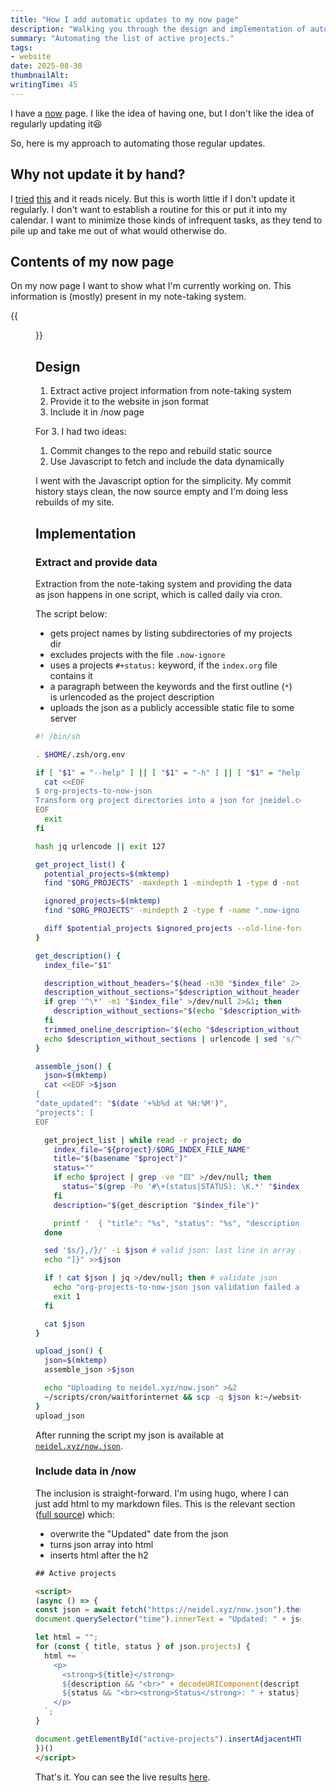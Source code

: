 ```yaml
---
title: "How I add automatic updates to my now page"
description: "Walking you through the design and implementation of automatic updates of my active projects for my now page."
summary: "Automating the list of active projects."
tags:
- website
date: 2025-08-30
thumbnailAlt:
writingTime: 45
---
```


I have a [now](now) page.
I like the idea of having one, but I don't like the idea of regularly updating it:laughing:

So, here is my approach to automating those regular updates.

## Why not update it by hand?

I [tried](https://github.com/jneidel/jneidel.com/blob/affe8872d522a9ec1bbed9e6b6a33a6fd877bf18/content/now/index.md) [this](https://github.com/jneidel/jneidel.com/blob/397bf6bc9add2831d865fa8bbb88bee64a665d33/content/now/index.md) and it reads nicely.
But this is worth little if I don't update it regularly.
I don't want to establish a routine for this or put it into my calendar.
I want to minimize those kinds of infrequent tasks, as they tend to pile up and take me out of what would otherwise do.

## Contents of my now page

On my now page I want to show what I'm currently working on.
This information is (mostly) present in my note-taking system.

{{<figure src="fs-to-web.png" class="w-12/12" alt="Filesystem to website">}}

## Design

1. Extract active project information from note-taking system
2. Provide it to the website in json format
3. Include it in /now page

For 3. I had two ideas:
1. Commit changes to the repo and rebuild static source
2. Use Javascript to fetch and include the data dynamically

I went with the Javascript option for the simplicity.
My commit history stays clean, the now source empty and I'm doing less rebuilds of my site.

## Implementation
### Extract and provide data

Extraction from the note-taking system and providing the data as json happens in one script, which is called daily via cron.

The script below:
- gets project names by listing subdirectories of my projects dir
- excludes projects with the file `.now-ignore`
- uses a projects `#+status:` keyword, if the `index.org` file contains it
- a paragraph between the keywords and the first outline (`*`) is urlencoded
as the project description
- uploads the json as a publicly accessible static file to some server

```sh
#! /bin/sh

. $HOME/.zsh/org.env

if [ "$1" = "--help" ] || [ "$1" = "-h" ] || [ "$1" = "help" ] || [ -z "$ORG_PROJECTS" ]; then
  cat <<EOF
$ org-projects-to-now-json
Transform org project directories into a json for jneidel.com/now
EOF
  exit
fi

hash jq urlencode || exit 127

get_project_list() {
  potential_projects=$(mktemp)
  find "$ORG_PROJECTS" -maxdepth 1 -mindepth 1 -type d -not -path '*/.*' | sort -V >$potential_projects

  ignored_projects=$(mktemp)
  find "$ORG_PROJECTS" -mindepth 2 -type f -name ".now-ignore" | rev | cut -d/ -f2- | rev | sort -V >$ignored_projects

  diff $potential_projects $ignored_projects --old-line-format='%L'
}

get_description() {
  index_file="$1"

  description_without_headers="$(head -n30 "$index_file" 2>/dev/null | grep -ve '^#+')"
  description_without_sections="$description_without_headers"
  if grep '^\*' -m1 "$index_file" >/dev/null 2>&1; then
    description_without_sections="$(echo "$description_without_headers" | grep -m1 '^\*' -B30 | head -n-1)"
  fi
  trimmed_oneline_description="$(echo "$description_without_sections" | sed 's/^[[:space:]]*//; s/[[:space:]]*$//')"
  echo $description_without_sections | urlencode | sed 's/^%0A$//'
}

assemble_json() {
  json=$(mktemp)
  cat <<EOF >$json
{
"date_updated": "$(date '+%b%d at %H:%M')",
"projects": [
EOF

  get_project_list | while read -r project; do
    index_file="${project}/$ORG_INDEX_FILE_NAME"
    title="$(basename "$project")"
    status=""
    if echo $project | grep -ve "🟨" >/dev/null; then
      status="$(grep -Po '#\+(status|STATUS): \K.*' "$index_file" 2>/dev/null)"
    fi
    description="$(get_description "$index_file")"

    printf '  { "title": "%s", "status": "%s", "description": "%s" },\n' "$title" "$status" "$description" >>$json
  done

  sed '$s/},/}/' -i $json # valid json: last line in array has no trailing ,
  echo "]}" >>$json

  if ! cat $json | jq >/dev/null; then # validate json
    echo "org-projects-to-now-json json validation failed at $(date) in $json" >>"$ORG_INBOX/org-projects-to-now-json errors"
    exit 1
  fi

  cat $json
}

upload_json() {
  json=$(mktemp)
  assemble_json >$json

  echo "Uploading to neidel.xyz/now.json" >&2
  ~/scripts/cron/waitforinternet && scp -q $json k:~/websites/neidel.xyz/now.json
}
upload_json
```

After running the script my json is available at [`neidel.xyz/now.json`](https://neidel.xyz/now.json).

### Include data in /now

The inclusion is straight-forward.
I'm using hugo, where I can just add html to my markdown files.
This is the relevant section ([full source](https://github.com/jneidel/jneidel.com/blob/master/content/now/index.md)) which:

- overwrite the "Updated" date from the json
- turns json array into html
- inserts html after the h2

```html
## Active projects

<script>
(async () => {
const json = await fetch("https://neidel.xyz/now.json").then(res => res.json());
document.querySelector("time").innerText = "Updated: " + json.date_updated;

let html = "";
for (const { title, status } of json.projects) {
  html += `
    <p>
      <strong>${title}</strong>
      ${description && "<br>" + decodeURIComponent(description)}
      ${status && "<br><strong>Status</strong>: " + status}
    </p>
  `;
}

document.getElementById("active-projects").insertAdjacentHTML("afterend", html);
})()
</script>
```

That's it.
You can see the live results [here](now#active-projects).
